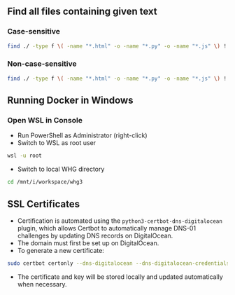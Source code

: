 ## Find all files containing given text

### Case-sensitive
```bash
find ./ -type f \( -name "*.html" -o -name "*.py" -o -name "*.js" \) ! -path "./whg/static/*" ! -path "./static/*" -exec grep -lz -P "Grossner" {} + | xargs -0 -I {} echo {} | sort -u | sed "s|^./||"
```

### Non-case-sensitive
```bash
find ./ -type f \( -name "*.html" -o -name "*.py" -o -name "*.js" \) ! -path "./whg/static/*" ! -path "./static/*" -exec grep -lzi -P "grossner" {} + | xargs -0 -I {} echo {} | sort -u | sed "s|^./||"
```

## Running Docker in Windows

### Open WSL in Console
- Run PowerShell as Administrator (right-click)
- Switch to WSL as root user
```sh
wsl -u root
```
- Switch to local WHG directory
```sh
cd /mnt/i/workspace/whg3
```

## SSL Certificates
- Certification is automated using the `python3-certbot-dns-digitalocean` plugin, which allows Certbot to automatically manage DNS-01 challenges by updating DNS records on DigitalOcean.
- The domain must first be set up on DigitalOcean.
- To generate a new certificate:
```sh
sudo certbot certonly --dns-digitalocean --dns-digitalocean-credentials /etc/letsencrypt/digitalocean.ini -d <domain.com>
```
- The certificate and key will be stored locally and updated automatically when necessary.
